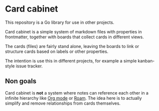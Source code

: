 # Card cabinet

This repository is a Go library for use in other projects.

Card cabinet is a simple system of markdown files with properties in frontmatter, together with boards that collect cards in different views.

The cards (files) are fairly stand alone, leaving the boards to link or structure cards based on labels or other 
properties.

The intention is use this in different projects, for example a simple kanban-style issue tracker.

## Non goals

Card cabinet is **not** a system where notes can reference each other in a infinite hierarchy like [Org mode](https://orgmode.org) or [Roam](https://roamresearch.com). The idea here is to actually simplify and remove relationships from cards themselves. 

